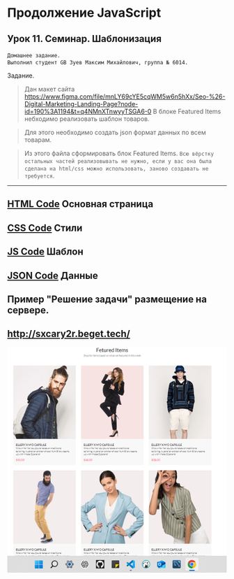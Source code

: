 # Продолжение JavaScript
## Урок 11. Семинар. Шаблонизация
```
Домашнее задание.
Выполнил студент GB Зуев Максим Михайлович, группа № 6014.
```
Задание.

> Дан макет сайта https://www.figma.com/file/mnLY69cYE5cqWM5w6n5hXx/Seo-%26-Digital-Marketing-Landing-Page?node-id=190%3A1194&t=q4NMnXTnwyyTSGA6-0 
> В блоке Featured Items небходимо реализовать шаблон товаров.

> Для этого необходимо создать json формат данных по всем товарам. 

> Из этого файла сформировать блок Featured Items. `Всю вёрстку остальных частей реализовывать не нужно, если у вас она была сделана на html/css можно использовать, заново создавать не требуется`.
---
[HTML Code](./Home_work/index.html) Основная страница
---
[CSS Code](./Home_work/style.css) Стили
---
[JS Code](./Home_work/script.js) Шаблон
---
[JSON Code](./Home_work/data.js) Данные
---
## Пример "Решение задачи" размещение на сервере.
http://sxcary2r.beget.tech/
---
![](./Home_work/screen/1.png)
